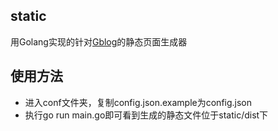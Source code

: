 ## static
用Golang实现的针对[Gblog](https://github.com/markbest/Gblog)的静态页面生成器

## 使用方法
- 进入conf文件夹，复制config.json.example为config.json
- 执行go run main.go即可看到生成的静态文件位于static/dist下